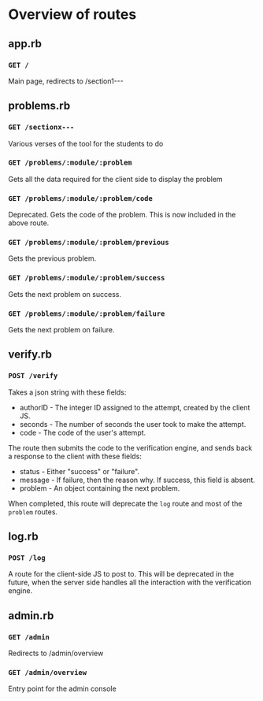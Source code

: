 # Overview of routes

## app.rb

### `GET /`

Main page, redirects to /section1---

## problems.rb

### `GET /sectionx---`

Various verses of the tool for the students to do

### `GET /problems/:module/:problem`

Gets all the data required for the client side to display the problem

### `GET /problems/:module/:problem/code`

Deprecated. Gets the code of the problem. This is now included in the above route.

### `GET /problems/:module/:problem/previous`

Gets the previous problem.

### `GET /problems/:module/:problem/success`

Gets the next problem on success.

### `GET /problems/:module/:problem/failure`

Gets the next problem on failure.

## verify.rb

### `POST /verify`

Takes a json string with these fields:

* authorID - The integer ID assigned to the attempt, created by the client JS.
* seconds - The number of seconds the user took to make the attempt.
* code - The code of the user's attempt.

The route then submits the code to the verification engine, and sends back a response to the client with these fields:

* status - Either "success" or "failure".
* message - If failure, then the reason why. If success, this field is absent.
* problem - An object containing the next problem.

When completed, this route will deprecate the `log` route and most of the `problem` routes.

## log.rb

### `POST /log`

A route for the client-side JS to post to. This will be deprecated in the future, when the server side handles all the interaction with the verification engine.

## admin.rb

### `GET /admin`

Redirects to /admin/overview

### `GET /admin/overview`

Entry point for the admin console

